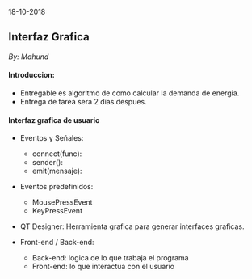 18-10-2018

## Interfaz Grafica
_By: Mahund_

#### Introduccion:

- Entregable es algoritmo de como calcular la demanda de energia.
- Entrega de tarea sera 2 dias despues.

#### Interfaz grafica de usuario

- Eventos y Señales:
    
    - connect(func):
    - sender():
    - emit(mensaje):

- Eventos predefinidos:
    
    - MousePressEvent
    - KeyPressEvent

- QT Designer: Herramienta grafica para generar interfaces graficas.

- Front-end / Back-end:

    - Back-end: logica de lo que trabaja el programa
    - Front-end: lo que interactua con el usuario
